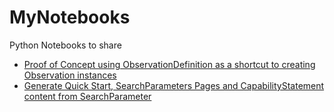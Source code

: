 # MyNotebooks
Python Notebooks to share

- [Proof of Concept using ObservationDefinition as a shortcut to creating Observation instances]()
- [Generate Quick Start, SearchParameters Pages and CapabilityStatement content from SearchParameter]()

